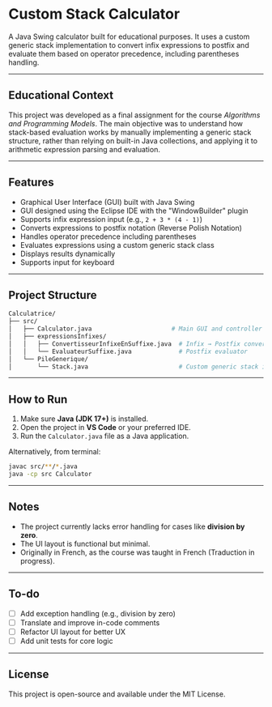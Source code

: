 # Custom Stack Calculator

A Java Swing calculator built for educational purposes. It uses a custom generic stack implementation to convert infix expressions to postfix and evaluate them based on operator precedence, including parentheses handling.

---

## Educational Context

This project was developed as a final assignment for the course *Algorithms and Programming Models*. The main objective was to understand how stack-based evaluation works by manually implementing a generic stack structure, rather than relying on built-in Java collections, and applying it to arithmetic expression parsing and evaluation.

---

## Features

- Graphical User Interface (GUI) built with Java Swing
- GUI designed using the Eclipse IDE with the "WindowBuilder" plugin
- Supports infix expression input (e.g., `2 + 3 * (4 - 1)`)
- Converts expressions to postfix notation (Reverse Polish Notation)
- Handles operator precedence including parentheses
- Evaluates expressions using a custom generic stack class
- Displays results dynamically
- Supports input for keyboard

---

## Project Structure

```bash
Calculatrice/
├── src/
│   ├── Calculator.java                      # Main GUI and controller logic
│   ├── expressionsInfixes/
│   │   ├── ConvertisseurInfixeEnSuffixe.java  # Infix → Postfix converter
│   │   └── EvaluateurSuffixe.java             # Postfix evaluator
│   └── PileGenerique/
│       └── Stack.java                         # Custom generic stack implementation
```

---

## How to Run

1. Make sure **Java (JDK 17+)** is installed.
2. Open the project in **VS Code** or your preferred IDE.
3. Run the `Calculator.java` file as a Java application.

Alternatively, from terminal:

```bash
javac src/**/*.java
java -cp src Calculator
```

---

## Notes

- The project currently lacks error handling for cases like **division by zero**.
- The UI layout is functional but minimal.
- Originally in French, as the course was taught in French (Traduction in progress).

---

## To-do

- [ ] Add exception handling (e.g., division by zero)
- [ ] Translate and improve in-code comments
- [ ] Refactor UI layout for better UX
- [ ] Add unit tests for core logic

---

## License

This project is open-source and available under the MIT License.
